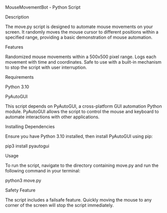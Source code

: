 MouseMovementBot - Python Script

Description



The move.py script is designed to automate mouse movements on your screen. 
It randomly moves the mouse cursor to different positions within a specified range, 
providing a basic demonstration of mouse automation.

Features



Randomized mouse movements within a 500x500 pixel range.
Logs each movement with time and coordinates.
Safe to use with a built-in mechanism to stop the script with user interruption.



Requirements

Python 3.10

PyAutoGUI



This script depends on PyAutoGUI, a cross-platform GUI automation Python module. 
PyAutoGUI allows the script to control the mouse and keyboard to automate 
interactions with other applications.


Installing Dependencies


Ensure you have Python 3.10 installed, then install PyAutoGUI using pip:


pip3 install pyautogui



Usage

To run the script, navigate to the directory containing move.py and run the
following command in your terminal:


python3 move.py



Safety Feature



The script includes a failsafe feature. Quickly moving the mouse to
any corner of the screen will stop the script immediately.
